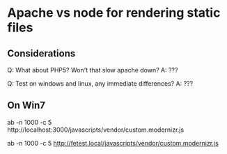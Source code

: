 # Apache vs node for rendering static files

## Considerations

Q: What about PHP5? Won't that slow apache down?
A: ???

Q: Test on windows and linux, any immediate differences?
A: ???

## On Win7

ab -n 1000 -c 5 http://localhost:3000/javascripts/vendor/custom.modernizr.js

ab -n 1000 -c 5 http://fetest.local/javascripts/vendor/custom.modernizr.js
